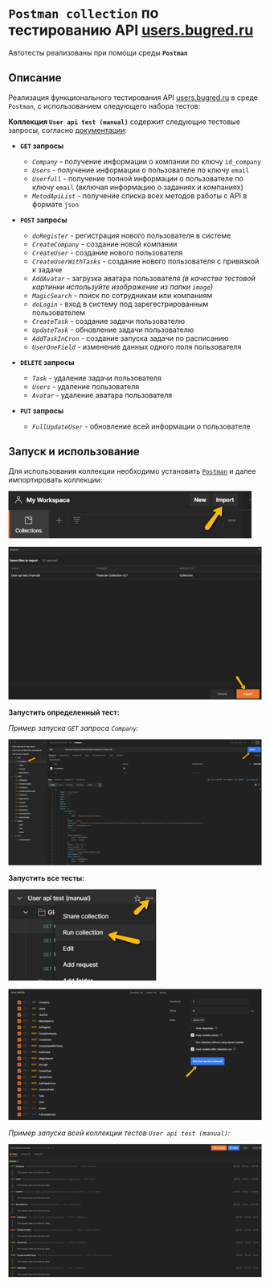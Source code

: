  # `Postman collection` по тестированию API [users.bugred.ru](http://users.bugred.ru/)
Автотесты реализованы при помощи среды **`Postman`**

 ## Описание

 Реализация функционального тестирования API [users.bugred.ru](http://users.bugred.ru/) в среде `Postman`, с использованием следующего набора тестов:

**Коллекция `User api test (manual)`** содержит следующие тестовые запросы, согласно [документации](https://testbase.atlassian.net/wiki/spaces/USERS/overview?homepageId=1074221):

* **`GET` запросы**
    * *`Company`* - получение информации о компании по ключу `id_company`
    * *`Users`* - получение информации о пользователе по ключу `email`
    * *`Userfull`* - получение полной информации о пользователе по ключу `email` (включая информацию о заданиях и компаниях)
    * *`MetodApiList`* - получение списка всех методов работы с API в формате `json`

* **`POST` запросы**
    * *`doRegister`* - регистрация нового пользователя в системе
    * *`CreateCompany`* - создание новой компании
    * *`CreateUser`* - создание нового пользователя
    * *`CreateUserWithTasks`* - создание нового пользователя с привязкой к задаче
    * *`AddAvatar`* - загрузка аватара пользователя *(в качестве тестовой картинки используйте изображение из папки `image`)*
    * *`MagicSearch`* - поиск по сотрудникам или компаниям 
    * *`doLogin`* - вход в систему под зарегестрированным пользователем
    * *`CreateTask`* - создание задачи пользователю
    * *`UpdateTask`* - обновление задачи пользователю
    * *`AddTaskInCron`* - создание запуска задачи по расписанию
    * *`UserOneField`* - изменение данных одного поля пользователя

* **`DELETE` запросы**
    * *`Task`* - удаление задачи пользователя
    * *`Users`* - удаление пользователя
    * *`Avatar`* - удаление аватара пользователя

* **`PUT` запросы**
    * *`FullUpdateUser`* - обновление всей информации о пользователе

## Запуск и использование

Для использования коллекции необходимо установить [`Postman`](https://www.postman.com/downloads/) и далее импортировать коллекции:

![](Screenshots/import.png)

![](Screenshots/import2.png)

**Запустить определенный тест:**

*Пример запуска `GET` запроса `Company`:*

![](Screenshots/example_run__1_test.png)

**Запустить все тесты:**

![](Screenshots/run_all_tests.png)

![](Screenshots/run_all_tests2.png)

*Пример запуска всей коллекции тестов `User api test (manual)`:*

![](Screenshots/example_run__all_tests.png)
